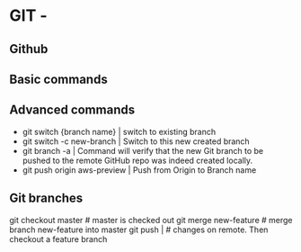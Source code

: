 # GIT - 

## Github


## Basic commands

## Advanced commands
- git switch {branch name} | switch to existing branch
- git switch -c new-branch | Switch to this new created branch
- git branch -a | Command will verify that the new Git branch to be pushed to the remote GitHub repo was indeed created locally.
- git push origin aws-preview | Push from Origin to Branch name

## Git branches

  git checkout master			# master is checked out
  git merge new-feature		# merge branch new-feature into master
  git push |					# changes on remote. Then checkout a feature branch
